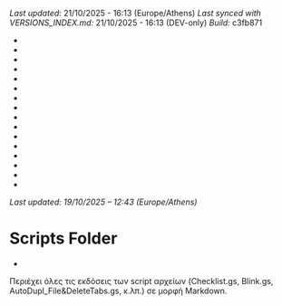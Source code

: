 *Last updated:* 21/10/2025 - 16:13 (Europe/Athens)
*Last synced with VERSIONS_INDEX.md:* 21/10/2025 - 16:13 (DEV-only)
*Build:* c3fb871

*

*

*

*

*

*

*

*

*

*
*
*
*
*
*
*
*Last updated: 19/10/2025 – 12:43 (Europe/Athens)*
# Scripts Folder  
*
Περιέχει όλες τις εκδόσεις των script αρχείων (Checklist.gs, Blink.gs, AutoDupl_File&DeleteTabs.gs, κ.λπ.) σε μορφή Markdown.
